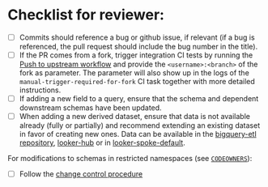 # Checklist for reviewer:

- [ ] Commits should reference a bug or github issue, if relevant (if a bug is referenced, the pull request should include the bug number in the title).
- [ ] If the PR comes from a fork, trigger integration CI tests by running the [Push to upstream workflow](https://github.com/mozilla/bigquery-etl/actions/workflows/push-to-upstream.yml) and provide the `<username>:<branch>` of the fork as parameter. The parameter will also show up
in the logs of the `manual-trigger-required-for-fork` CI task together with more detailed instructions.
- [ ] If adding a new field to a query, ensure that the schema and dependent downstream schemas have been updated.
- [ ] When adding a new derived dataset, ensure that data is not available already (fully or partially) and recommend extending an existing dataset in favor of creating new ones. Data can be available in the [bigquery-etl repository](https://github.com/mozilla/bigquery-etl), [looker-hub](https://github.com/mozilla/looker-hub) or in [looker-spoke-default](https://github.com/mozilla/looker-spoke-default/tree/e1315853507fc1ac6e78d252d53dc8df5f5f322b).

For modifications to schemas in restricted namespaces (see [`CODEOWNERS`](https://github.com/mozilla/bigquery-etl/blob/main/CODEOWNERS)):
- [ ] Follow the [change control procedure](https://docs.google.com/document/d/1TTJi4ht7NuzX6BPG_KTr6omaZg70cEpxe9xlpfnHj9k/edit#heading=h.ttegrcfy18ck)